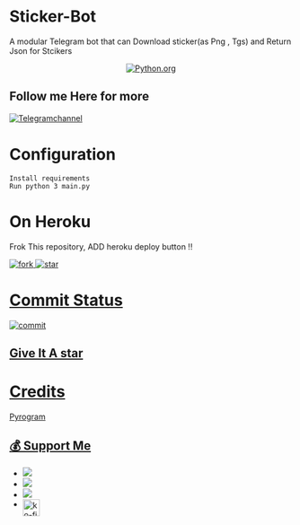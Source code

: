 # Sticker-Bot
A modular Telegram bot that can Download sticker(as Png , Tgs) and Return Json for Stcikers
<center> <A href=https://python.org><IMG src=http://ForTheBadge.com/images/badges/made-with-python.svg alt=Python.org></IMG></A>   </center>

## Follow me Here for more 

<A href=https://t.me/bughunterbots><img src=https://img.shields.io/badge/TELEGRAM-Channel-yellowgreen alt=Telegramchannel></img></a>
 
# Configuration

```
Install requirements
Run python 3 main.py
```
# On Heroku

 Frok This repository, ADD heroku deploy button !!

<A href="https://github.com/bughunter0"><img src="https://img.shields.io/github/forks/bughuntercodelabs/sticker-bot?style=for-the-badge" alt=fork> 
<A href="https://github.com/bughunter0"><img src="https://img.shields.io/github/stars/bughuntercodelabs/sticker-bot?style=for-the-badge" alt=star> 

# Commit Status
<A href="https://github.com/bughunter0"><img src="https://img.shields.io/github/last-commit/bughuntercodelabs/sticker-bot?style=for-the-badge://" alt=commit> 



## Give It A star 

# Credits
Pyrogram


## 💰 Support Me
- <a href="https://paytm.me/fZ-PsaK"><img src="https://img.shields.io/badge/Paytm-Donate-blue"/></a>
- <a href="https://paytm.me/p-tPE0l"><img src="https://img.shields.io/badge/Paytm-Donate-blue"/></a>
- <a href="https://paytm.me/yoB-s0a"><img src="https://img.shields.io/badge/Paytm-Donate-blue"/></a>
- <a href="https://ko-fi.com/nuhmanpk" class="padded"><img height="30" style="border:0px;height:30px;" align="left" alt="ko-fi" src="https://az743702.vo.msecnd.net/cdn/kofi3.png?v=0" /></a>
